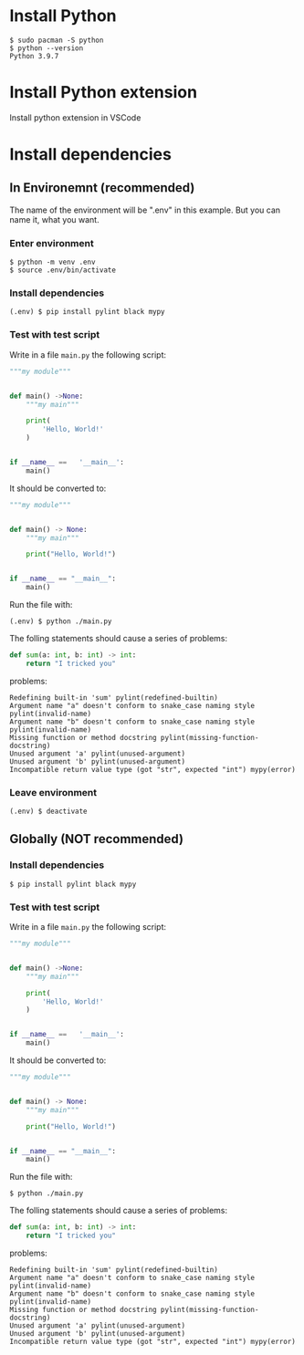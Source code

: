 

# Install Python

```console
$ sudo pacman -S python
$ python --version
Python 3.9.7
```

# Install Python extension

Install python extension in VSCode

# Install dependencies

## In Environemnt (recommended)

The name of the environment will be ".env" in this example.
But you can name it, what you want.

### Enter environment
```console
$ python -m venv .env
$ source .env/bin/activate
```

### Install dependencies

```console
(.env) $ pip install pylint black mypy
```

### Test with test script

Write in a file `main.py` the following script:

```python
"""my module"""


def main() ->None:
	"""my main"""

	print(
		'Hello, World!'
	)


if __name__ ==   '__main__':
	main()
```

It should be converted to:
```python
"""my module"""


def main() -> None:
    """my main"""

    print("Hello, World!")


if __name__ == "__main__":
    main()
```

Run the file with:
```console
(.env) $ python ./main.py
```

The folling statements should cause a series of problems:
```python
def sum(a: int, b: int) -> int:
    return "I tricked you"
```

problems:
```
Redefining built-in 'sum' pylint(redefined-builtin)
Argument name "a" doesn't conform to snake_case naming style pylint(invalid-name)
Argument name "b" doesn't conform to snake_case naming style pylint(invalid-name)
Missing function or method docstring pylint(missing-function-docstring)
Unused argument 'a' pylint(unused-argument)
Unused argument 'b' pylint(unused-argument)
Incompatible return value type (got "str", expected "int") mypy(error)
```


### Leave environment

```console
(.env) $ deactivate
```


## Globally (NOT recommended)

### Install dependencies

```console
$ pip install pylint black mypy
```

### Test with test script

Write in a file `main.py` the following script:

```python
"""my module"""


def main() ->None:
	"""my main"""

	print(
		'Hello, World!'
	)


if __name__ ==   '__main__':
	main()
```

It should be converted to:
```python
"""my module"""


def main() -> None:
    """my main"""

    print("Hello, World!")


if __name__ == "__main__":
    main()
```

Run the file with:
```console
$ python ./main.py
```

The folling statements should cause a series of problems:
```python
def sum(a: int, b: int) -> int:
    return "I tricked you"
```

problems:
```
Redefining built-in 'sum' pylint(redefined-builtin)
Argument name "a" doesn't conform to snake_case naming style pylint(invalid-name)
Argument name "b" doesn't conform to snake_case naming style pylint(invalid-name)
Missing function or method docstring pylint(missing-function-docstring)
Unused argument 'a' pylint(unused-argument)
Unused argument 'b' pylint(unused-argument)
Incompatible return value type (got "str", expected "int") mypy(error)
```
